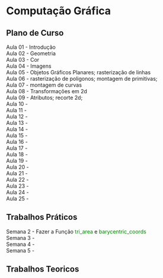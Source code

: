 # Computação Gráfica

## Plano de Curso

Aula 01 - Introdução </br>
Aula 02 - Geometria </br>
Aula 03 - Cor </br>
Aula 04 - Imagens </br>
Aula 05 - Objetos Gráficos Planares; rasterização de linhas</br>
Aula 06 - rasterização de poligonos; montagem de primitivas;</br>
Aula 07 - montagem de curvas </br>
Aula 08 - Transformações em 2d</br>
Aula 09 - Atributos; recorte 2d; </br>
Aula 10 - </br>
Aula 11 - </br>
Aula 12 - </br>
Aula 13 - </br>
Aula 14 - </br>
Aula 15 - </br>
Aula 16 - </br>
Aula 17 - </br>
Aula 18 - </br>
Aula 19 - </br>
Aula 20 - </br>
Aula 21 - </br>
Aula 22 - </br>
Aula 23 - </br>
Aula 24 - </br>
Aula 25 - </br>

## Trabalhos Práticos
Semana 2 - Fazer a Função <font color = "green">tri_area</font> e <font color = "green">barycentric_coords</font> <br/>
Semana 3 - <br/>
Semana 4 - <br/>
Semana 5 - <br/>
## Trabalhos Teoricos